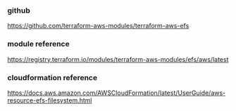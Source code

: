 ### github
https://github.com/terraform-aws-modules/terraform-aws-efs

### module reference
https://registry.terraform.io/modules/terraform-aws-modules/efs/aws/latest

### cloudformation reference
https://docs.aws.amazon.com/AWSCloudFormation/latest/UserGuide/aws-resource-efs-filesystem.html
